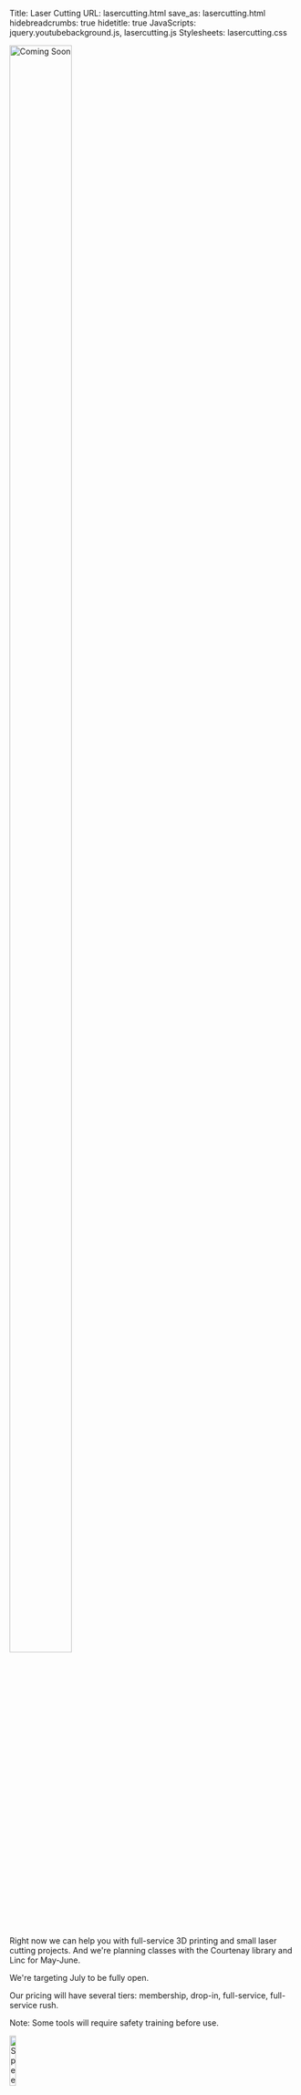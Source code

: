 Title: Laser Cutting
URL: lasercutting.html
save_as: lasercutting.html
hidebreadcrumbs: true
hidetitle: true
JavaScripts: jquery.youtubebackground.js, lasercutting.js
Stylesheets: lasercutting.css

<div markdown="1" class="alert alert-info clearfix">
<div class="pull-left" style="width: 30%">
<img src="images/coming_soon.png" alt="Coming Soon" id="coming_soon_1" class="img-responsive img-rounded center-block" width="85%">
</div>
Right now we can help you with full-service 3D printing and small laser cutting projects. And we're planning classes with the Courtenay library and Linc for May-June.

We're targeting July to be fully open. 

Our pricing will have several tiers: membership, drop-in, full-service, full-service rush. 

Note: Some tools will require safety training before use.
</div>

<div markdown="1" class="paragraph" id="laser_trigger">
<img src="images/Speedy300.jpg" alt="Speedy 300" id="speedy_1" class="pull-right img-rounded pop" width="15%" height="15%">
<h1 id="laser-cutting">Laser Cutting</h1>

We have a Trotec Speedy 300 80W CO<sub>2</sub> laser cutter/engraver ready to take on your cutting and engraving projects.

Want to engrave round items? No problem with our rotary-tool attachment. This allows us to engrave on cylindrical objects such as water bottles and glasses.

Get in touch to make a start on your project!
</div>

<div markdown="1" class="paragraph clearfix">
#### Laser Engraving
<div class="pull-right" style="width: 40%">
<img src="images/rolling pin.jpg" alt="Engraved Rolling Pin" id="rollingpin_1" class="img-responsive img-rounded center-block" width="85%">
<div class="caption text-center">
<p>Engraved Rolling Pin</p>
<p><i class="fa fa-camera-retro fa-lg"></i><a href="https://flic.kr/p/cLDdXu" class="icon-label">Graviravimas Vilniuje</a></p>
</div>
</div>
Laser engraving is a great way to uniquely mark objects.

Our laser is able to mark many materials, including wood, card, acrylic, glass, leather, fabric, coated metals, anodized aluminum, ceramics, stone, and more.

With our rotary tool we're not limited to just flat surfaces, but can also mark glasses, wine bottles, drinking bottles, etc.

Using a special marking ink, such as one of [Thermark's products](http://www.thermark.com/content/view/28/79/), we can also mark metals. Please contact us in advance to discuss options and lead time. 
</div>

<div markdown="1" class="paragraph clearfix">
#### Laser Cutting
<div class="pull-right" style="width: 40%">
<img src="images/Classic_black_damask_lace_custom_laser_cut_wedding_invitations.png" alt="Laser Cutting Example" id="cut_1" class="img-responsive img-rounded center-block" width="85%">
<div class="caption text-center">
<p>Laser Cut Wedding Invitation</p>
<p><i class="fa fa-camera-retro fa-lg"></i><a href="https://commons.wikimedia.org/wiki/File:Classic_black_damask_lace_custom_laser_cut_wedding_invitations..png" class="icon-label">Wikimedia Commons</a></p>
</div>
</div>
Nothing beats the precision, speed, and repeatability of laser cutting. With an extremely narrow kerf (cut width) material wastage can be minimized, and new design techniques can be applied.

The precision also extends not only to the location of the cuts, but also the depth. With good quality, uniform, stock material it is possible to partially cut through material. From selectively cutting the top layers of a stack of cloth to scoring fold lines on card stock, the possibilities are amazing.

Our laser is capable of cutting through wood, acrylic, plastic, delrin, cloth, leather, paper, veneer, cork and more.
    
Note: our current system is not able to cut metals.    
</div>

<div markdown="1" class="paragraph clearfix">
#### 2D Design
<div class="pull-right" style="width: 40%">
<img src="images/LibreCAD_screenshot.png" alt="LibreCAD 2D Design" id="2dcad_1" class="img-responsive img-rounded center-block" width="85%">
<div class="caption text-center">
<p>LibreCAD 2D Design Software</p>
<p><i class="fa fa-camera-retro fa-lg"></i><a href="https://commons.wikimedia.org/wiki/File:LibreCAD_screenshot.png" class="icon-label">Wikimedia Commons</a></p>
</div>
</div>
Have an idea but don’t know how to use design it on a computer? We can help.

Working with you, we will create a design that is optimized for our equipment, and provide you with all the final design files.

We can also help with existing designs that need tweaking.

And if we can’t help you, we’ll put you in touch with someone who can.

Use our contact page to start the conversation today!    
</div>

<div markdown="1" class="paragraph">
#### 2D Design, CAM, and STEAM Education

With experience teaching both individuals and small groups we can help you understand the laser engraving and cutting, so that you can leverage it to your advantage.

We have courses that are suitable for adults and children, and always tailor them to your needs.

Contact us today to find out more!    

</div>

<div markdown="1" class="paragraph">
#### Consultation

Have a need that doesn't fit any of the above? Then <a href="/contact.html">get in touch</a> and let us craft a solution to your needs!    
</div>

<div markdown="1" class="paragraph">
#### Credits
	
__Background Video:__ [Faclab : Découpeuse laser Trotec en action](https://youtu.be/-AOpfyr6PsI).

__Speedy 300 Photo:__ [Emmanuelle Roux](https://flic.kr/p/otxiuH)
</div>
